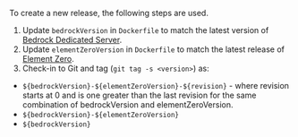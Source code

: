 To create a new release, the following steps are used.

1. Update `bedrockVersion` in `Dockerfile` to match the latest version of [Bedrock Dedicated Server](https://www.minecraft.net/en-us/download/server/bedrock/).
2. Update `elementZeroVersion` in `Dockerfile` to match the latest release of [Element Zero](https://github.com/Element-0/ElementZero/releases).
3. Check-in to Git and tag (`git tag -s <version>`) as:
  * `${bedrockVersion}-${elementZeroVersion}-${revision}` - where revision starts at 0 and is one greater than the last revision for the same combination of bedrockVersion and elementZeroVersion.
  * `${bedrockVersion}-${elementZeroVersion}`
  * `${bedrockVersion}`
